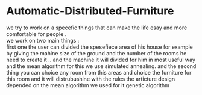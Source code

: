 # Automatic-Distributed-Furniture
we try to work on a specefic things that can make the life esay and more comfortable for people .<br>
we work on two main things : <br>
first one the user can divided the spesefiece area of his house 
for example by giving the mahine size of the ground and the number of the rooms
 he need to create it .. and the machine it will divided for him in most useful way and
the mean algorithm for this we use simulated annealing.
and the second thing you can choice any room from this areas and choice the furniture 
for this room and it will distrubushine with the rules the articture design depended
on the mean algorithm we used for it genetic algorithm
